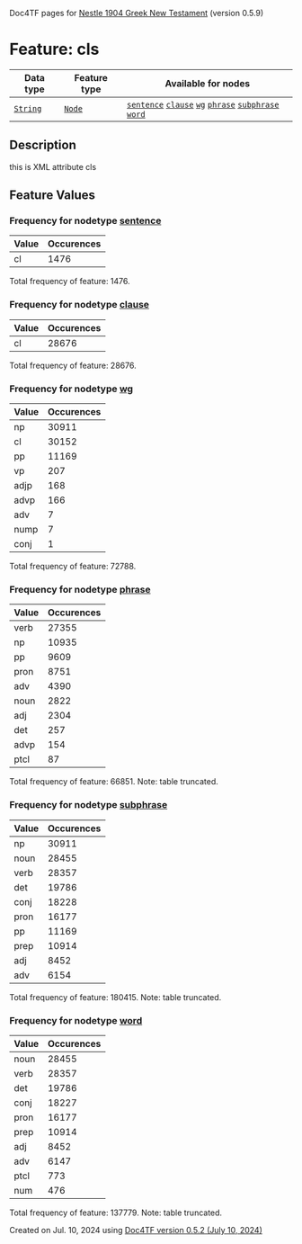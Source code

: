 Doc4TF pages for [Nestle 1904 Greek New Testament](https://github.com/saulocantanhede/tfgreek2/tree/main/tf) (version 0.5.9)
# Feature: cls
Data type|Feature type|Available for nodes
---|---|---
[`String`](featuresbydatatype.md#string)|[`Node`](featuresbytype.md#node)| [`sentence`](featuresbynodetype.md#sentence)  [`clause`](featuresbynodetype.md#clause)  [`wg`](featuresbynodetype.md#wg)  [`phrase`](featuresbynodetype.md#phrase)  [`subphrase`](featuresbynodetype.md#subphrase)  [`word`](featuresbynodetype.md#word) 
## Description
this is XML attribute cls
## Feature Values
### Frequency for nodetype [sentence](featuresbynodetype.md#sentence)
Value|Occurences
---|---
cl|1476

Total frequency of feature: 1476.
 ### Frequency for nodetype [clause](featuresbynodetype.md#clause)
Value|Occurences
---|---
cl|28676

Total frequency of feature: 28676.
 ### Frequency for nodetype [wg](featuresbynodetype.md#wg)
Value|Occurences
---|---
np|30911
cl|30152
pp|11169
vp|207
adjp|168
advp|166
adv|7
nump|7
conj|1

Total frequency of feature: 72788.
 ### Frequency for nodetype [phrase](featuresbynodetype.md#phrase)
Value|Occurences
---|---
verb|27355
np|10935
pp|9609
pron|8751
adv|4390
noun|2822
adj|2304
det|257
advp|154
ptcl|87

Total frequency of feature: 66851. Note: table truncated.
 ### Frequency for nodetype [subphrase](featuresbynodetype.md#subphrase)
Value|Occurences
---|---
np|30911
noun|28455
verb|28357
det|19786
conj|18228
pron|16177
pp|11169
prep|10914
adj|8452
adv|6154

Total frequency of feature: 180415. Note: table truncated.
 ### Frequency for nodetype [word](featuresbynodetype.md#word)
Value|Occurences
---|---
noun|28455
verb|28357
det|19786
conj|18227
pron|16177
prep|10914
adj|8452
adv|6147
ptcl|773
num|476

Total frequency of feature: 137779. Note: table truncated.
  

Created on Jul. 10, 2024 using [Doc4TF version 0.5.2 (July 10, 2024)](https://github.com/tonyjurg/Doc4TF/blob/main/CreateFeatureDoc.ipynb) 